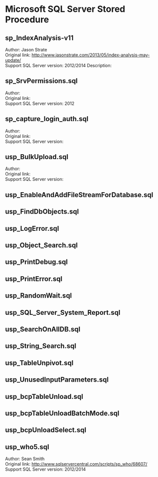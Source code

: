 # Microsoft SQL Server Stored Procedure

## sp_IndexAnalysis-v11
Author: Jason Strate<br/>
Original link: <http://www.jasonstrate.com/2013/05/index-analysis-may-update/><br/>
Support SQL Server version: 2012/2014
Description: 


## sp_SrvPermissions.sql
Author: <br/>
Original link: <br/>
Support SQL Server version: 2012


## sp_capture_login_auth.sql
Author: <br/>
Original link: <br/>
Support SQL Server version:


## usp_BulkUpload.sql
Author: <br/>
Original link: <br/>
Support SQL Server version:


## usp_EnableAndAddFileStreamForDatabase.sql

## usp_FindDbObjects.sql

## usp_LogError.sql

## usp_Object_Search.sql

## usp_PrintDebug.sql

## usp_PrintError.sql

## usp_RandomWait.sql

## usp_SQL_Server_System_Report.sql

## usp_SearchOnAllDB.sql

## usp_String_Search.sql

## usp_TableUnpivot.sql

## usp_UnusedInputParameters.sql

## usp_bcpTableUnload.sql

## usp_bcpTableUnloadBatchMode.sql

## usp_bcpUnloadSelect.sql

## usp_who5.sql
Author: Sean Smith<br/>
Original link: <http://www.sqlservercentral.com/scripts/sp_who/68607/><br/>
Support SQL Server version: 2012/2014
